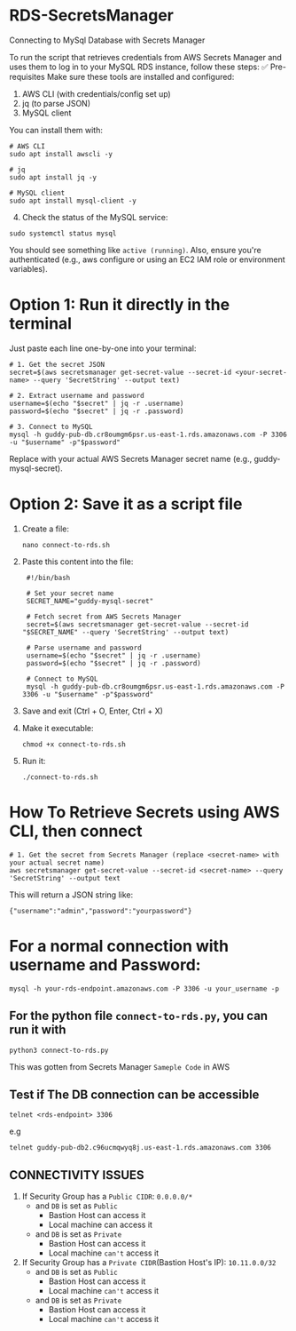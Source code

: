 # RDS-SecretsManager
Connecting to MySql Database with Secrets Manager

To run the script that retrieves credentials from AWS Secrets Manager and uses them to log in to your MySQL RDS instance, follow these steps:
✅ Pre-requisites
Make sure these tools are installed and configured:
1. AWS CLI (with credentials/config set up)
2. jq (to parse JSON)
3. MySQL client

You can install them with:
```
# AWS CLI
sudo apt install awscli -y

# jq
sudo apt install jq -y

# MySQL client
sudo apt install mysql-client -y
```
4. Check the status of the MySQL service:
```
sudo systemctl status mysql
```
You should see something like `active (running)`.
Also, ensure you're authenticated (e.g., aws configure or using an EC2 IAM role or environment variables).

# Option 1: Run it directly in the terminal
Just paste each line one-by-one into your terminal:
```
# 1. Get the secret JSON
secret=$(aws secretsmanager get-secret-value --secret-id <your-secret-name> --query 'SecretString' --output text)

# 2. Extract username and password
username=$(echo "$secret" | jq -r .username)
password=$(echo "$secret" | jq -r .password)

# 3. Connect to MySQL
mysql -h guddy-pub-db.cr8oumgm6psr.us-east-1.rds.amazonaws.com -P 3306 -u "$username" -p"$password"

```
Replace <your-secret-name> with your actual AWS Secrets Manager secret name (e.g., guddy-mysql-secret).

# Option 2: Save it as a script file
1. Create a file:
   ```
   nano connect-to-rds.sh
   ```
2. Paste this content into the file:
   ```
    #!/bin/bash

    # Set your secret name
    SECRET_NAME="guddy-mysql-secret"
    
    # Fetch secret from AWS Secrets Manager
    secret=$(aws secretsmanager get-secret-value --secret-id "$SECRET_NAME" --query 'SecretString' --output text)
    
    # Parse username and password
    username=$(echo "$secret" | jq -r .username)
    password=$(echo "$secret" | jq -r .password)
    
    # Connect to MySQL
    mysql -h guddy-pub-db.cr8oumgm6psr.us-east-1.rds.amazonaws.com -P 3306 -u "$username" -p"$password"
   ```

3. Save and exit (Ctrl + O, Enter, Ctrl + X)
4. Make it executable:
   ```
   chmod +x connect-to-rds.sh
   ```
5. Run it:
   ```
   ./connect-to-rds.sh
   ```
# How To Retrieve Secrets using AWS CLI, then connect
```
# 1. Get the secret from Secrets Manager (replace <secret-name> with your actual secret name)
aws secretsmanager get-secret-value --secret-id <secret-name> --query 'SecretString' --output text
```
This will return a JSON string like:
```
{"username":"admin","password":"yourpassword"}
```

# For a normal connection with username and Password:
```
mysql -h your-rds-endpoint.amazonaws.com -P 3306 -u your_username -p
```

## For the python file `connect-to-rds.py`, you can run it with
```
python3 connect-to-rds.py
```
This was gotten from Secrets Manager `Sameple Code` in AWS

## Test if The DB connection can be accessible
```
telnet <rds-endpoint> 3306
```
e.g
```
telnet guddy-pub-db2.c96ucmqwyq8j.us-east-1.rds.amazonaws.com 3306
```

## CONNECTIVITY ISSUES
1. If Security Group has a `Public CIDR`: `0.0.0.0/*`
   - and `DB` is set as `Public`
     - Bastion Host can access it
     - Local machine can access it
   - and `DB` is set as `Private`
     - Bastion Host can access it
     - Local machine `can't` access it
2. If Security Group has a `Private CIDR`(Bastion Host's IP): `10.11.0.0/32`
   - and `DB` is set as `Public`
     - Bastion Host can access it
     - Local machine `can't` access it
   - and `DB` is set as `Private`
     - Bastion Host can access it
     - Local machine `can't` access it
